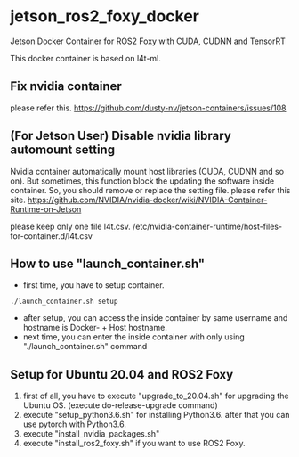 # jetson_ros2_foxy_docker
Jetson Docker Container for ROS2 Foxy with CUDA, CUDNN and TensorRT

This docker container is based on l4t-ml.

## Fix nvidia container
please refer this.
https://github.com/dusty-nv/jetson-containers/issues/108

## (For Jetson User) Disable nvidia library automount setting
Nvidia container automatically mount host libraries (CUDA, CUDNN and so on).
But sometimes, this function block the updating the software inside container.
So, you should remove or replace the setting file.
please refer this site.
https://github.com/NVIDIA/nvidia-docker/wiki/NVIDIA-Container-Runtime-on-Jetson

please keep only one file l4t.csv.
/etc/nvidia-container-runtime/host-files-for-container.d/l4t.csv

## How to use "launch_container.sh"
 - first time, you have to setup container.

```
./launch_container.sh setup
```

 - after setup, you can access the inside container by same username and hostname is Docker- + Host hostname.
 - next time, you can enter the inside container with only using "./launch_container.sh" command

## Setup for Ubuntu 20.04 and ROS2 Foxy
 1. first of all, you have to execute "upgrade_to_20.04.sh" for upgrading the Ubuntu OS. (execute do-release-upgrade command)
 2. execute "setup_python3.6.sh" for installing Python3.6. after that you can use pytorch with Python3.6. 
 3. execute "install_nvidia_packages.sh"
 4. execute "install_ros2_foxy.sh" if you want to use ROS2 Foxy.
